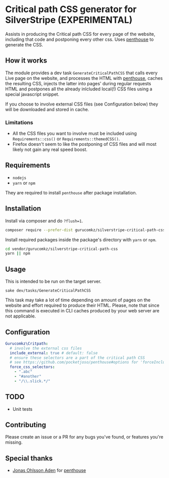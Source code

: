 # Critical path CSS generator for SilverStripe (EXPERIMENTAL)

Assists in producing the Critical path CSS for every page of the website, including that code and 
postponing every other css. Uses [penthouse](https://github.com/pocketjoso/penthouse) to generate the CSS.

## How it works

The module provides a dev task `GenerateCriticalPathCSS` that calls every Live page on the website,
and processes the HTML with [penthouse](https://github.com/pocketjoso/penthouse), caches the resulting CSS, 
injects the latter into pages' during regular requests HTML and postpones all the already inlcluded local(!) CSS files using 
a special javascript snippet.

If you choose to involve external CSS files (see Configuration below) they will be downloaded and stored in cache.

### Limitations
* All the CSS files you want to involve must be included using `Requirements::css()` or `Requirements::themedCSS()`.
* Firefox doesn't seem to like the postponing of CSS files and will most likely not gain any real speed boost.

## Requirements

* `nodejs`
* `yarn` or `npm`

They are required to install `penthouse` after package installation.
## Installation

Install via composer and do `?flush=1`.
```bash
composer require --prefer-dist gurucomkz/silverstripe-critical-path-css "dev-master"
```

Install required packages inside the package's directory with `yarn` or `npm`.
```bash
cd vendor/gurucomkz/silverstripe-critical-path-css
yarn || npm
```

## Usage

This is intended to be run on the target server.

```
sake dev/tasks/GenerateCriticalPathCSS
```
This task may take a lot of time depending on amount of pages on the website and effort required to produce their HTML. Please, note that since this command is executed in CLI caches produced by your web server are not applicable.

## Configuration
```yaml
Gurucomkz\Critpath:
  # involve the external css files
  include_external: true # default: false
  # ensure these selectors are a part of the critical path CSS
  # see https://github.com/pocketjoso/penthouse#options for 'forceInclude'
  force_css_selectors:
    - ".abc"
    - "#another"
    - "/\\.slick.*/"
```
## TODO

* Unit tests
## Contributing

Please create an issue or a PR for any bugs you've found, or features you're missing.

## Special thanks

* [Jonas Ohlsson Aden](https://github.com/pocketjoso) for [penthouse](https://github.com/pocketjoso/penthouse)
